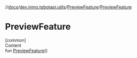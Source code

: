 //[docs](../../../index.md)/[dev.inmo.tgbotapi.utils](../index.md)/[PreviewFeature](index.md)/[PreviewFeature](-preview-feature.md)



# PreviewFeature  
[common]  
Content  
fun [PreviewFeature](-preview-feature.md)()  



